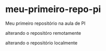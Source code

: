 # meu-primeiro-repo-pi
Meu primeiro repositório na aula de PI

alterando o repositóro remotamente 


alterando o repositório localmente